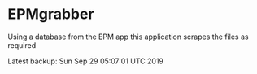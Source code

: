 # EPMgrabber
Using a database from the EPM app this application scrapes the files as required


Latest backup: Sun Sep 29 05:07:01 UTC 2019
